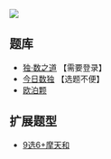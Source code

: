 ![](https://cn.sudoku.today/pic/02/skyscraper36/46223_480080.png)

## 题库
- [独·数之道](http://www.sudokufans.org.cn/lx/game.index.php?type=build) 【需要登录】
- [今日数独](https://cn.sudoku.today/g-skyscrapers-sudoku/) 【选题不便】
- [欧泊颗](https://www.oubk.com/sudoku/Skyscraper-3x3-0.html?level=5)

## 扩展题型
- [9选6+摩天和](../混合类/9选6+摩天和.md)
